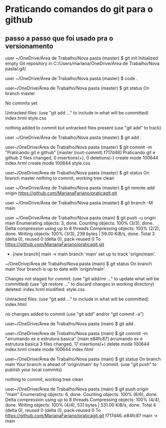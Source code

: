 # Praticando comandos do git para o github #
 
 ## passo a passo que foi usado pra o versionamento ##
 

user ~/OneDrive/Área de Trabalho/Nova pasta (master)
$ git init
Initialized empty Git repository in C:/Users/mariana/OneDrive/Área de Trabalho/Nova pasta/.git/

user ~/OneDrive/Área de Trabalho/Nova pasta (master)
$ code .

 user~/OneDrive/Área de Trabalho/Nova pasta (master)
$ git status
On branch master

No commits yet

Untracked files:
  (use "git add <file>..." to include in what will be committed)
        index.hrml
        style.css

nothing added to commit but untracked files present (use "git add" to track)

user ~/OneDrive/Área de Trabalho/Nova pasta (master)
$ git add .

user~/OneDrive/Área de Trabalho/Nova pasta (master)
$ git commit -m "Praticando git e github"
[master (root-commit) f717d46] Praticando git e github
 2 files changed, 0 insertions(+), 0 deletions(-)
 create mode 100644 index.hrml
 create mode 100644 style.css

user~/OneDrive/Área de Trabalho/Nova pasta (master)
$ git status
On branch master
nothing to commit, working tree clean

user ~/OneDrive/Área de Trabalho/Nova pasta (master)
$ git remote add origin https://github.com/MarianaFariano/praticagit.git

user ~/OneDrive/Área de Trabalho/Nova pasta (master)
$ git branch -M main

user ~/OneDrive/Área de Trabalho/Nova pasta (main)
$ git push -u origin main
Enumerating objects: 3, done.
Counting objects: 100% (3/3), done.
Delta compression using up to 8 threads
Compressing objects: 100% (2/2), done.
Writing objects: 100% (3/3), 239 bytes | 59.00 KiB/s, done.
Total 3 (delta 0), reused 0 (delta 0), pack-reused 0
To https://github.com/MarianaFariano/praticagit.git
 * [new branch]      main -> main
branch 'main' set up to track 'origin/main'.



 ~/OneDrive/Área de Trabalho/Nova pasta (main)
$ git status
On branch main
Your branch is up to date with 'origin/main'.

Changes not staged for commit:
  (use "git add/rm <file>..." to update what will be committed)
  (use "git restore <file>..." to discard changes in working directory)
        deleted:    index.hrml
        modified:   style.css

Untracked files:
  (use "git add <file>..." to include in what will be committed)
        index.html

no changes added to commit (use "git add" and/or "git commit -a")

 user~/OneDrive/Área de Trabalho/Nova pasta (main)
$ git add .

user~/OneDrive/Área de Trabalho/Nova pasta (main)
$ git commit -m "arrumando ex e estrutura basica"
[main e84fc87] arrumando ex e estrutura basica
 3 files changed, 17 insertions(+)
 delete mode 100644 index.hrml
 create mode 100644 index.html

user~/OneDrive/Área de Trabalho/Nova pasta (main)
$ git status
On branch main
Your branch is ahead of 'origin/main' by 1 commit.
  (use "git push" to publish your local commits)

nothing to commit, working tree clean

 user~/OneDrive/Área de Trabalho/Nova pasta (main)
$ git push origin "main"
Enumerating objects: 6, done.
Counting objects: 100% (6/6), done.
Delta compression using up to 8 threads
Compressing objects: 100% (4/4), done.
Writing objects: 100% (4/4), 531 bytes | 531.00 KiB/s, done.
Total 4 (delta 0), reused 0 (delta 0), pack-reused 0
To https://github.com/MarianaFariano/praticagit.git
   f717d46..e84fc87  main -> main


